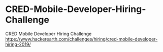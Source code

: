 # CRED-Mobile-Developer-Hiring-Challenge
CRED Mobile Developer Hiring Challenge https://www.hackerearth.com/challenges/hiring/cred-mobile-developer-hiring-2019/

